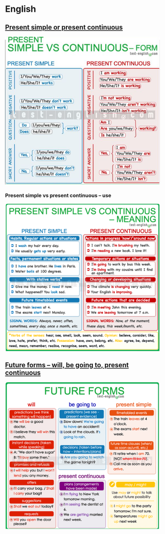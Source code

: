 # English

## [Present simple or present continuous](https://test-english.com/grammar-points/b1/present-simple-present-continuous/)

![](<../../.gitbook/assets/image (26).png>)

### Present simple vs present continuous – use

![](<../../.gitbook/assets/image (22).png>)

## [Future forms – will, be going to, present continuous](https://test-english.com/grammar-points/b1/future-forms/)

![](<../../.gitbook/assets/image (25).png>)
